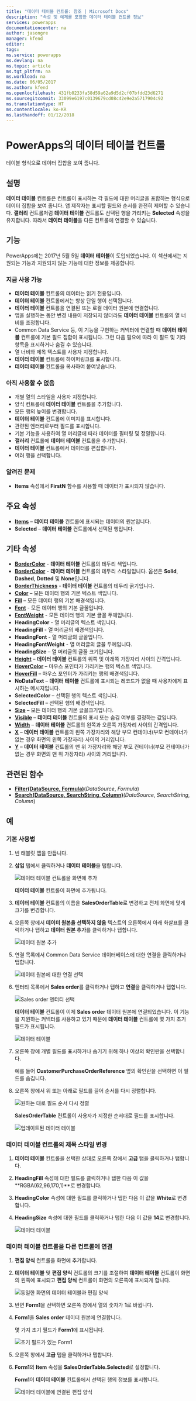 ```yaml
---
title: "데이터 테이블 컨트롤: 참조 | Microsoft Docs"
description: "속성 및 예제를 포함한 데이터 테이블 컨트롤 정보"
services: powerapps
documentationcenter: na
author: jasongre
manager: kfend
editor: 
tags: 
ms.service: powerapps
ms.devlang: na
ms.topic: article
ms.tgt_pltfrm: na
ms.workload: na
ms.date: 06/05/2017
ms.author: kfend
ms.openlocfilehash: 431fb0233fa58d59a62a9d5d2cf07bfdd23d6271
ms.sourcegitcommit: 33099e6197c0139679cd08c42e9e2a5717904c92
ms.translationtype: HT
ms.contentlocale: ko-KR
ms.lasthandoff: 01/12/2018
---
```

# <a name="data-table-control-in-powerapps"></a>PowerApps의 데이터 테이블 컨트롤
테이블 형식으로 데이터 집합을 보여 줍니다.

## <a name="description"></a>설명
**데이터 테이블** 컨트롤은 컨트롤이 표시하는 각 필드에 대한 머리글을 포함하는 형식으로 데이터 집합을 보여 줍니다. 앱 제작자는 표시할 필드와 순서를 완전히 제어할 수 있습니다. **갤러리** 컨트롤처럼 **데이터 테이블** 컨트롤도 선택된 행을 가리키는 **Selected** 속성을 유지합니다. 따라서 **데이터 테이블**을 다른 컨트롤에 연결할 수 있습니다.

## <a name="capabilities"></a>기능
PowerApps에는 2017년 5월 5일 **데이터 테이블**이 도입되었습니다. 이 섹션에서는 지원되는 기능과 지원되지 않는 기능에 대한 정보를 제공합니다.

### <a name="now-available"></a>지금 사용 가능
* **데이터 테이블** 컨트롤의 데이터는 읽기 전용입니다.
* **데이터 테이블** 컨트롤에서는 항상 단일 행이 선택됩니다.
* **데이터 테이블** 컨트롤을 연결된 또는 로컬 데이터 원본에 연결합니다.
* 앱을 실행하는 동안 변경 내용이 저장되지 않더라도 **데이터 테이블** 컨트롤의 열 너비를 조정합니다.
* Common Data Service 등, 이 기능을 구현하는 커넥터에 연결할 때 **데이터 테이블** 컨트롤에 기본 필드 집합이 표시됩니다. 그런 다음 필요에 따라 이 필드 및 기타 항목을 표시하거나 숨길 수 있습니다.
* 열 너비와 제목 텍스트를 사용자 지정합니다.
* **데이터 테이블** 컨트롤에 하이퍼링크를 표시합니다.
* **데이터 테이블** 컨트롤을 복사하여 붙여넣습니다.

### <a name="not-yet-available"></a>아직 사용할 수 없음
* 개별 열의 스타일을 사용자 지정합니다.
* 양식 컨트롤에 **데이터 테이블** 컨트롤을 추가합니다.
* 모든 행의 높이를 변경합니다.
* **데이터 테이블** 컨트롤에 이미지를 표시합니다.
* 관련된 엔터티로부터 필드를 표시합니다.
* 기본 기능을 사용하여 열 머리글에 따라 데이터를 필터링 및 정렬합니다.
* **갤러리** 컨트롤에 **데이터 테이블** 컨트롤을 추가합니다.
* **데이터 테이블** 컨트롤에서 데이터를 편집합니다.
* 여러 행을 선택합니다.

### <a name="known-issues"></a>알려진 문제
* **Items** 속성에서 **FirstN** 함수를 사용할 때 데이터가 표시되지 않습니다.

## <a name="key-properties"></a>주요 속성
* [**Items**](properties-core.md) – **데이터 테이블** 컨트롤에 표시되는 데이터의 원본입니다.
* **Selected** – **데이터 테이블** 컨트롤에서 선택된 행입니다.

## <a name="other-properties"></a>기타 속성
* [**BorderColor**](properties-color-border.md) - **데이터 테이블** 컨트롤의 테두리 색입니다.
* [**BorderColor**](properties-color-border.md) - **데이터 테이블** 컨트롤의 테두리 스타일입니다. 옵션은 **Solid**, **Dashed**, **Dotted** 및 **None**입니다.
* [**BorderThickness**](properties-color-border.md) - **데이터 테이블** 컨트롤의 테두리 굵기입니다.
* [**Color**](properties-color-border.md) – 모든 데이터 행의 기본 텍스트 색입니다.
* [**Fill**](properties-color-border.md) – 모든 데이터 행의 기본 배경색입니다.
* [**Font**](properties-text.md) - 모든 데이터 행의 기본 글꼴입니다.
* [**FontWeight**](properties-text.md) - 모든 데이터 행의 기본 글꼴 두께입니다.
* **HeadingColor** - 열 머리글의 텍스트 색입니다.
* **HeadingFill** - 열 머리글의 배경색입니다.
* **HeadingFont** - 열 머리글의 글꼴입니다.
* **HeadingFontWeight** - 열 머리글의 글꼴 두께입니다.
* **HeadingSize** – 열 머리글의 글꼴 크기입니다.
* [**Height**](properties-size-location.md) – **데이터 테이블** 컨트롤의 위쪽 및 아래쪽 가장자리 사이의 간격입니다.
* [**HoverColor**](properties-color-border.md) – 마우스 포인터가 가리키는 행의 텍스트 색입니다.
* [**HoverFill**](properties-color-border.md) – 마우스 포인터가 가리키는 행의 배경색입니다.
* **NoDataText** – **데이터 테이블** 컨트롤에 표시되는 레코드가 없을 때 사용자에게 표시하는 메시지입니다.
* **SelectedColor** – 선택된 행의 텍스트 색입니다.
* **SelectedFill** – 선택된 행의 배경색입니다.
* [**Size**](properties-text.md) – 모든 데이터 행의 기본 글꼴크기입니다.
* [**Visible**](properties-core.md) – **데이터 테이블** 컨트롤의 표시 또는 숨김 여부를 결정하는 값입니다.
* [**Width**](properties-size-location.md) – **데이터 테이블** 컨트롤의 왼쪽과 오른쪽 가장자리 사이의 간격입니다.
* [**X**](properties-size-location.md) – **데이터 테이블** 컨트롤의 왼쪽 가장자리와 해당 부모 컨테이너(부모 컨테이너가 없는 경우 화면의 왼쪽 가장자리) 사이의 거리입니다.
* [**Y**](properties-size-location.md) – **데이터 테이블** 컨트롤의 맨 위 가장자리와 해당 부모 컨테이너(부모 컨테이너가 없는 경우 화면의 맨 위 가장자리) 사이의 거리입니다.

## <a name="related-functions"></a>관련된 함수
* [**Filter(DataSource, Formula)**](../functions/function-filter-lookup.md)(*DataSource*, *Formula*)
* [**Search(DataSource, SearchString, Column)**](../functions/function-filter-lookup.md)(*DataSource*, *SearchString*, *Column*)

## <a name="examples"></a>예
### <a name="basic-usage"></a>기본 사용법
1. 빈 태블릿 앱을 만듭니다.
2. **삽입** 탭에서 클릭하거나 **데이터 테이블**을 탭합니다.
   
    ![데이터 테이블 컨트롤을 화면에 추가](./media/control-data-table/insert-data-table.png)
   
    **데이터 테이블** 컨트롤이 화면에 추가됩니다.
3. **데이터 테이블** 컨트롤의 이름을 **SalesOrderTable**로 변경하고 전체 화면에 맞게 크기를 변경합니다.
4. 오른쪽 창에서 **데이터 원본을 선택하지 않음** 텍스트의 오른쪽에서 아래 화살표를 클릭하거나 탭하고 **데이터 원본 추가**를 클릭하거나 탭합니다.
   
    ![데이터 원본 추가](./media/control-data-table/add-data-to-data-table.png)
5. 연결 목록에서 Common Data Service 데이터베이스에 대한 연결을 클릭하거나 탭합니다.
   
    ![데이터 원본에 대한 연결 선택](./media/control-data-table/choose-cds-data-table.png)
6. 엔터티 목록에서 **Sales order**를 클릭하거나 탭하고 **연결**을 클릭하거나 탭합니다.
   
    ![Sales order 엔터티 선택 ](./media/control-data-table/choose-so-data-table.png)
   
    **데이터 테이블** 컨트롤이 이제 **Sales order** 데이터 원본에 연결되었습니다. 이 기능을 지원하는 커넥터를 사용하고 있기 때문에 **데이터 테이블** 컨트롤에 몇 가지 초기 필드가 표시됩니다.
   
    ![데이터 테이블](./media/control-data-table/pre-order-data-table.png)
7. 오른쪽 창에 개별 필드를 표시하거나 숨기기 위해 하나 이상의 확인란을 선택합니다.
   
    예를 들어 **CustomerPurchaseOrderReference** 옆의 확인란을 선택하면 이 필드를 숨깁니다.
8. 오른쪽 창에서 위 또는 아래로 필드를 끌어 순서를 다시 정렬합니다.
   
    ![원하는 대로 필드 순서 다시 정렬](./media/control-data-table/field-re-order-data-table.png)
   
    **SalesOrderTable** 컨트롤이 사용자가 지정한 순서대로 필드를 표시합니다.
   
    ![업데이트된 데이터 테이블](./media/control-data-table/post-order-data-table.png)

### <a name="restyle-the-header-for-the-data-table-control"></a>데이터 테이블 컨트롤의 제목 스타일 변경
1. **데이터 테이블** 컨트롤을 선택한 상태로 오른쪽 창에서 **고급** 탭을 클릭하거나 탭합니다.
2. **HeadingFill** 속성에 대한 필드를 클릭하거나 탭한 다음 이 값을 **RGBA(62,96,170,1)**로 변경합니다.
3. **HeadingColor** 속성에 대한 필드를 클릭하거나 탭한 다음 이 값을 **White**로 변경합니다.
4. **HeadingSize** 속성에 대한 필드를 클릭하거나 탭한 다음 이 값을 **14**로 변경합니다.
   
    ![데이터 테이블](./media/control-data-table/restyled-data-table.png)

### <a name="connect-a-data-table-control-to-another-control"></a>데이터 테이블 컨트롤을 다른 컨트롤에 연결
1. **편집 양식** 컨트롤을 화면에 추가합니다.
2. **데이터 테이블** 및 **편집 양식** 컨트롤의 크기를 조절하여 **데이터 테이블** 컨트롤이 화면의 왼쪽에 표시되고 **편집 양식** 컨트롤이 화면의 오른쪽에 표시되게 합니다.
   
    ![동일한 화면의 데이터 테이블과 편집 양식](./media/control-data-table/data-table-empty-form.png)
3. 반면 **Form1**을 선택하면 오른쪽 창에서 열의 숫자가 **1**로 바뀝니다.
4. **Form1**을 **Sales order** 데이터 원본에 연결합니다.
   
    몇 가지 초기 필드가 **Form1**에 표시됩니다.
   
    ![초기 필드가 있는 Form1](./media/control-data-table/data-table-disconnected-form.png)
5. 오른쪽 창에서 **고급** 탭을 클릭하거나 탭합니다.
6. **Form1**의 **Item** 속성을 **SalesOrderTable.Selected**로 설정합니다.
   
    **Form1**이 **데이터 테이블** 컨트롤에서 선택된 행의 정보를 표시합니다.
   
    ![데이터 테이블에 연결된 편집 양식](./media/control-data-table/connected-form-data-table.png)

